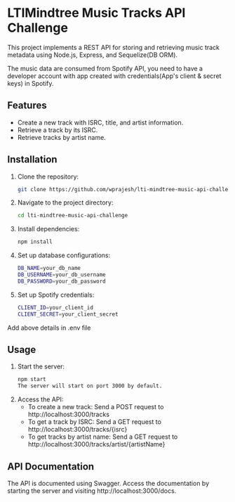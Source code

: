 # LTIMindtree Music Tracks API Challenge

This project implements a REST API for storing and retrieving music track metadata using Node.js, Express, and Sequelize(DB ORM).

The music data are consumed from Spotify API, you need to have a developer account with app created with credentials(App's client & secret keys) in Spotify.

## Features

- Create a new track with ISRC, title, and artist information.
- Retrieve a track by its ISRC.
- Retrieve tracks by artist name.

## Installation

1. Clone the repository:

   ```bash
   git clone https://github.com/wprajesh/lti-mindtree-music-api-challenge.git
2. Navigate to the project directory:
    ```bash
    cd lti-mindtree-music-api-challenge
3. Install dependencies:
    ```bash
    npm install
4. Set up database configurations:
    ```bash
    DB_NAME=your_db_name
    DB_USERNAME=your_db_username
    DB_PASSWORD=your_db_password
5. Set up Spotify credentials:
    ```bash
    CLIENT_ID=your_client_id
    CLIENT_SECRET=your_client_secret
    
Add above details in .env file
## Usage
1. Start the server:
    ```bash
    npm start
    The server will start on port 3000 by default.

2. Access the API:
    * To create a new track: Send a POST request to http://localhost:3000/tracks
    * To get a track by ISRC: Send a GET request to http://localhost:3000/tracks/{isrc}
    * To get tracks by artist name: Send a GET request to http://localhost:3000/tracks/artist/{artistName}

## API Documentation
The API is documented using Swagger. Access the documentation by starting the server and visiting http://localhost:3000/docs.